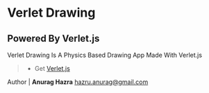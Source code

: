 # Verlet Drawing

## Powered By **Verlet.js**

Verlet Drawing Is A Physics Based Drawing App Made With Verlet.js

> * Get <a href="https://github.com/anuraghazra/verlet.js">Verlet.js</a>

Author | **Anurag Hazra** hazru.anurag@gmail.com
